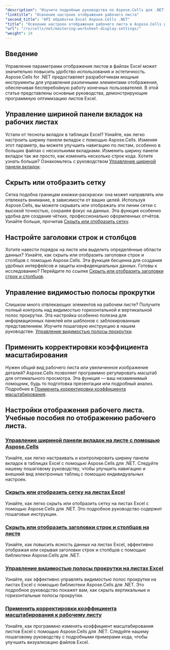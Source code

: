 ```yaml
---
"description": "Изучите подробные руководства по Aspose.Cells для .NET, охватывающие параметры отображения рабочих листов, включая линии сетки, заголовки, полосы прокрутки, ширину панели вкладок и регулировку масштаба."
"linktitle": "Освоение настроек отображения рабочего листа"
"second_title": "API обработки Excel Aspose.Cells .NET"
"title": "Освоение настроек отображения рабочего листа в Aspose.Cells для .NET"
"url": "/ru/cells/net/mastering-worksheet-display-settings/"
"weight": 24
---
```


## Введение

Управление параметрами отображения листов в файлах Excel может значительно повысить удобство использования и эстетичность. Aspose.Cells for .NET предоставляет разработчикам мощные инструменты для управления различными элементами отображения, обеспечивая бесперебойную работу конечных пользователей. В этой статье представлены основные руководства, демонстрирующие программную оптимизацию листов Excel.  

## Управление шириной панели вкладок на рабочих листах  
Устали от тесноты вкладок в таблицах Excel? Узнайте, как легко настроить ширину панели вкладок с помощью Aspose.Cells. Изменяя этот параметр, вы можете улучшить навигацию по листам, особенно в больших файлах с несколькими вкладками. Изменить ширину панели вкладок так же просто, как изменить несколько строк кода. Хотите узнать больше? Ознакомьтесь с руководством [Управление шириной панели вкладок](./controlling-tab-bar-width/).  

## Скрыть или отобразить сетку  
Сетка подобна границам книжки-раскраски: она может направлять или отвлекать внимание, в зависимости от ваших целей. Используя Aspose.Cells, вы можете скрывать или отображать эти линии сетки с высокой точностью, сохраняя фокус на данных. Эта функция особенно удобна для создания чётких, профессионально оформленных отчётов. Узнайте больше, прочитав [Скрыть или отобразить сетку](./hide-display-gridlines/).  

## Настройте заголовки строк и столбцов  
Хотите навести порядок на листе или выделить определённые области данных? Узнайте, как скрыть или отобразить заголовки строк и столбцов с помощью Aspose.Cells. Эта функция бесценна для создания удобных интерфейсов и защиты конфиденциальных данных. Готовы к исследованию? Перейдите по ссылке [Скрыть или отобразить заголовки строк и столбцов](./hide-display-row-column-headers/).  

## Управление видимостью полосы прокрутки  
Слишком много отвлекающих элементов на рабочем листе? Получите полный контроль над видимостью горизонтальной и вертикальной полос прокрутки. Эта настройка особенно полезна для информационных панелей или шаблонов с заблокированным представлением. Изучите пошаговую инструкцию в нашем руководстве. [Управление видимостью полосы прокрутки](./controlling-scroll-bar-visibility/).  

## Применить корректировки коэффициента масштабирования  
Нужен общий вид рабочего листа или увеличенное изображение деталей? Aspose.Cells позволяет программно регулировать масштаб для оптимального просмотра. Эта функция — ваш незаменимый помощник, будь то подготовка презентации или подробный анализ. Подробнее в [Применить корректировки коэффициента масштабирования](./apply-zoom-factor-adjustments/).  

## Настройки отображения рабочего листа. Учебные пособия по отображению рабочего листа.
### [Управление шириной панели вкладок на листе с помощью Aspose.Cells](./controlling-tab-bar-width/)
Узнайте, как легко настраивать и контролировать ширину панели вкладок в таблицах Excel с помощью Aspose.Cells для .NET. Следуйте нашему пошаговому руководству, чтобы улучшить навигацию и внешний вид электронных таблиц с помощью индивидуальных настроек.
### [Скрыть или отобразить сетку на листах Excel](./hide-display-gridlines/)
Узнайте, как легко скрыть или отобразить сетку на листах Excel с помощью Aspose.Cells для .NET. Это подробное руководство содержит пошаговые инструкции.
### [Скрыть или отобразить заголовки строк и столбцов на листе](./hide-display-row-column-headers/)
Узнайте, как повысить ясность данных на листах Excel, эффективно отображая или скрывая заголовки строк и столбцов с помощью библиотеки Aspose.Cells для .NET.
### [Управление видимостью полосы прокрутки на листах Excel](./controlling-scroll-bar-visibility/)
Узнайте, как эффективно управлять видимостью полос прокрутки на листах Excel с помощью библиотеки Aspose.Cells для .NET. Это подробное руководство покажет вам, как скрыть вертикальные и горизонтальные полосы прокрутки.
### [Применить корректировки коэффициента масштабирования к рабочему листу](./apply-zoom-factor-adjustments/)
Узнайте, как программно изменять коэффициент масштабирования листов Excel с помощью Aspose.Cells для .NET. Следуйте нашему пошаговому руководству с подробными примерами кода, чтобы улучшить визуализацию файлов Excel.